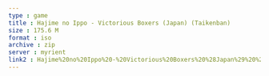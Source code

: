 ```yaml
---
type : game
title : Hajime no Ippo - Victorious Boxers (Japan) (Taikenban)
size : 175.6 M
format : iso
archive : zip
server : myrient
link2 : Hajime%20no%20Ippo%20-%20Victorious%20Boxers%20%28Japan%29%20%28Taikenban%29
---
```

